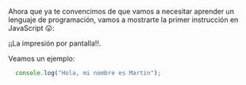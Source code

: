Ahora que ya te convencimos de que vamos a necesitar aprender un lenguaje de programación, vamos a mostrarte la primer instrucción en JavaScript :stuck_out_tongue:: 

¡¡La impresión por pantalla!!. 

Veamos un ejemplo:

```javascript
  console.log("Hola, mi nombre es Martin");
```